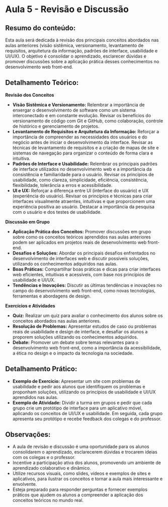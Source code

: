 # Aula 5 - Revisão e Discussão


## Resumo do conteúdo:
Esta aula será dedicada à revisão dos principais conceitos abordados nas aulas anteriores (visão sistêmica, versionamento, levantamento de requisitos, arquitetura da informação, padrões de interface, usabilidade e UI/UX). O objetivo é consolidar o aprendizado, esclarecer dúvidas e promover discussões sobre a aplicação prática desses conhecimentos no desenvolvimento web front-end.

## Detalhamento Teórico:

**Revisão dos Conceitos**

* **Visão Sistêmica e Versionamento:** Relembrar a importância de enxergar o desenvolvimento de software como um sistema interconectado e em constante evolução. Revisar os benefícios do versionamento de código com Git e GitHub, como colaboração, controle de histórico e gerenciamento de projetos.
* **Levantamento de Requisitos e Arquitetura da Informação:** Reforçar a importância de compreender as necessidades dos usuários e do negócio antes de iniciar o desenvolvimento da interface. Revisar as técnicas de levantamento de requisitos e a criação de mapas de site e sistemas de navegação para organizar o conteúdo de forma clara e intuitiva.
* **Padrões de Interface e Usabilidade:** Relembrar os principais padrões de interface utilizados no desenvolvimento web e a importância da consistência e familiaridade para o usuário. Revisar os princípios de usabilidade, como clareza, simplicidade, eficiência, consistência, flexibilidade, tolerância a erros e acessibilidade.
* **UI e UX:** Reforçar a diferença entre UI (interface do usuário) e UX (experiência do usuário). Revisar os princípios e técnicas para criar interfaces visualmente atraentes, intuitivas e que proporcionem uma experiência positiva ao usuário. Destacar a importância da pesquisa com o usuário e dos testes de usabilidade.

**Discussão em Grupo**

* **Aplicação Prática dos Conceitos:** Promover discussões em grupo sobre como os conceitos teóricos aprendidos nas aulas anteriores podem ser aplicados em projetos reais de desenvolvimento web front-end.
* **Desafios e Soluções:** Abordar os principais desafios enfrentados no desenvolvimento de interfaces web e discutir possíveis soluções, utilizando os conhecimentos adquiridos nas aulas.
* **Boas Práticas:** Compartilhar boas práticas e dicas para criar interfaces web eficientes, intuitivas e acessíveis, com base nos princípios de usabilidade e UI/UX.
* **Tendências e Inovações:** Discutir as últimas tendências e inovações no campo do desenvolvimento web front-end, como novas tecnologias, ferramentas e abordagens de design.

**Exercícios e Atividades**

* **Quiz:** Realizar um quiz para avaliar o conhecimento dos alunos sobre os conceitos abordados nas aulas anteriores.
* **Resolução de Problemas:** Apresentar estudos de caso ou problemas reais de usabilidade e design de interface, e desafiar os alunos a proporem soluções utilizando os conhecimentos adquiridos.
* **Debate:** Promover um debate sobre temas relevantes para o desenvolvimento web front-end, como a importância da acessibilidade, a ética no design e o impacto da tecnologia na sociedade.

## Detalhamento Prático:

* **Exemplo de Exercício:** Apresentar um site com problemas de usabilidade e pedir aos alunos que identifiquem os problemas e proponham soluções, utilizando os princípios de usabilidade e UI/UX aprendidos nas aulas.
* **Exemplo de Atividade:** Dividir a turma em grupos e pedir que cada grupo crie um protótipo de interface para um aplicativo móvel, aplicando os conceitos de UI/UX e usabilidade. Em seguida, cada grupo apresenta seu protótipo e recebe feedback dos colegas e do professor.

## Observações:

* A aula de revisão e discussão é uma oportunidade para os alunos consolidarem o aprendizado, esclarecerem dúvidas e trocarem ideias com os colegas e o professor.
* Incentive a participação ativa dos alunos, promovendo um ambiente de aprendizado colaborativo e dinâmico.
* Utilize recursos visuais, como slides, vídeos e exemplos de sites e aplicativos, para ilustrar os conceitos e tornar a aula mais interessante e envolvente.
* Esteja preparado para responder perguntas e fornecer exemplos práticos que ajudem os alunos a compreender a aplicação dos conceitos teóricos no mundo real.

